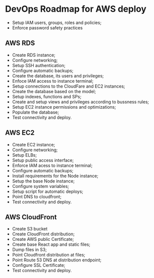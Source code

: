 # DevOps Roadmap for AWS deploy

- Setup IAM users, groups, roles and policies;
- Enforce password safety practices

## AWS RDS

- Create RDS instance;
- Configure networking;
- Setup SSH authentication;
- Configure automatic backups;
- Create the database, its users and privileges;
- Enfoce IAM access to instance terminal;
- Setup connections to the CloudFare and EC2 instances;
- Create the database based on the model;
- Setup indexes, functions and SPs;
- Create and setup views and privileges according to bussness rules;
- Setup EC2 instance permissions and optimizations;
- Populate the database;
- Test connectivity and deploy.

## AWS EC2

- Create EC2 instance;
- Configure networking;
- Setup ELBs;
- Setup public access interface;
- Enforce IAM acess to instance terminal;
- Configure automatic backups;
- Install requirements for the Node instance;
- Setup the base Node instance;
- Configure system variables;
- Setup script for automatic deploys;
- Point DNS to cloudfront;
- Test connectivity and deploy.

## AWS CloudFront

- Create S3 bucket
- Create CloudFront distribution;
- Create AWS public Certificate;
- Create base React app and static files;
- Dump files in S3;
- Point Cloudfront distribution at files;
- Point Route 53 DNS at distribution endpoint;
- Configure SSL Certificate;
- Test connectivity and deploy.

